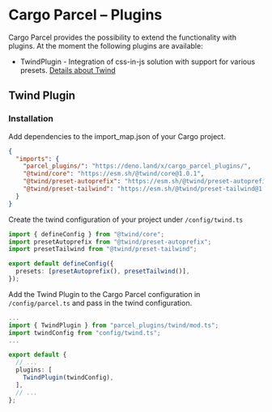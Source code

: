 # Cargo Parcel – Plugins

Cargo Parcel provides the possibility to extend the functionality with plugins.
At the moment the following plugins are available:

- TwindPlugin - Integration of css-in-js solution with support for various
  presets. [Details about Twind](https://twind.style)

## Twind Plugin

### Installation

Add dependencies to the import_map.json of your Cargo project.

```json
{
  "imports": {
    "parcel_plugins/": "https://deno.land/x/cargo_parcel_plugins/",
    "@twind/core": "https://esm.sh/@twind/core@1.0.1",
    "@twind/preset-autoprefix": "https://esm.sh/@twind/preset-autoprefix@1.0.1",
    "@twind/preset-tailwind": "https://esm.sh/@twind/preset-tailwind@1.0.1"
  }
}
```

Create the twind configuration of your project under `/config/twind.ts`

```ts
import { defineConfig } from "@twind/core";
import presetAutoprefix from "@twind/preset-autoprefix";
import presetTailwind from "@twind/preset-tailwind";

export default defineConfig({
  presets: [presetAutoprefix(), presetTailwind()],
});
```

Add the Twind Plugin to the Cargo Parcel configuration in `/config/parcel.ts`
and pass in the twind configuration.

```ts
...
import { TwindPlugin } from "parcel_plugins/twind/mod.ts";
import twindConfig from "config/twind.ts";
...

export default {
  // ...
  plugins: [
    TwindPlugin(twindConfig),
  ],
  // ...
};
```
